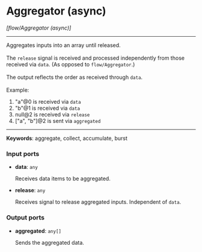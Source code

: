 # Aggregator (async)

_[flow/Aggregator (async)]_

---

Aggregates inputs into an array until released.<br>
<br>
The `release` signal is received and processed independently from those received via `data`. (As opposed to `flow/Aggregator`.)<br>
<br>
The output reflects the order as received through `data`. <br>
<br>
Example:<br>
1. "a"@0 is received via `data`<br>
2. "b"@1 is received via `data`<br>
3. null@2 is received via `release`<br>
5. ["a", "b"]@2 is sent via `aggregated`<br>

---

__Keywords__: aggregate, collect, accumulate, burst

### Input ports

* __data__: ` any `

    Receives data items to be aggregated.<br>


* __release__: ` any `

    Receives signal to release aggregated inputs. Independent of `data`.<br>

### Output ports

* __aggregated__: ` any[] `

    Sends the aggregated data.<br>

